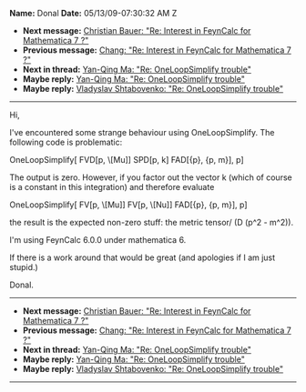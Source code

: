 **Name:** Donal
**Date:** 05/13/09-07:30:32 AM Z

  - **Next message:** [Christian Bauer: "Re: Interest in FeynCalc for
    Mathematica 7 ?"](0556.html)
  - **Previous message:** [Chang: "Re: Interest in FeynCalc for
    Mathematica 7 ?"](0554.html)
  - **Next in thread:** [Yan-Qing Ma: "Re: OneLoopSimplify
    trouble"](0558.html)
  - **Maybe reply:** [Yan-Qing Ma: "Re: OneLoopSimplify
    trouble"](0558.html)
  - **Maybe reply:** [Vladyslav Shtabovenko: "Re: OneLoopSimplify
    trouble"](1135.html)

-----

Hi,  

I've encountered some strange behaviour using OneLoopSimplify. The
following code is problematic:  

OneLoopSimplify[ FVD[p, \\[Mu]] SPD[p, k]
FAD[{p}, {p, m}], p]  

The output is zero. However, if you factor out the vector k (which of
course is a constant in this integration) and therefore evaluate  

OneLoopSimplify[ FV[p, \\[Mu]] FV[p,
\\[Nu]] FAD[{p}, {p, m}], p]  

the result is the expected non-zero stuff: the metric tensor/ (D (p^2 -
m^2)).  

I'm using FeynCalc 6.0.0 under mathematica 6.  

If there is a work around that would be great (and apologies if I am
just stupid.)  

Donal.  

-----

  - **Next message:** [Christian Bauer: "Re: Interest in FeynCalc for
    Mathematica 7 ?"](0556.html)
  - **Previous message:** [Chang: "Re: Interest in FeynCalc for
    Mathematica 7 ?"](0554.html)
  - **Next in thread:** [Yan-Qing Ma: "Re: OneLoopSimplify
    trouble"](0558.html)
  - **Maybe reply:** [Yan-Qing Ma: "Re: OneLoopSimplify
    trouble"](0558.html)
  - **Maybe reply:** [Vladyslav Shtabovenko: "Re: OneLoopSimplify
    trouble"](1135.html)

-----

